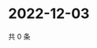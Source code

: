 # 2022-12-03

共 0 条

<!-- BEGIN WEIBO -->
<!-- 最后更新时间 Sat Dec 03 2022 04:01:01 GMT+0800 (China Standard Time) -->

<!-- END WEIBO -->
